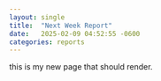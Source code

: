 ```yaml
---
layout: single
title:  "Next Week Report"
date:   2025-02-09 04:52:55 -0600
categories: reports
---
```

this is my new page that should render.
